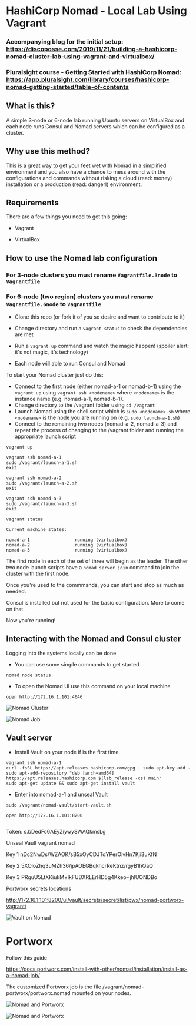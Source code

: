 # HashiCorp Nomad - Local Lab Using Vagrant

### Accompanying blog for the initial setup:  https://discoposse.com/2019/11/21/building-a-hashicorp-nomad-cluster-lab-using-vagrant-and-virtualbox/
### Pluralsight course - Getting Started with HashiCorp Nomad:  https://app.pluralsight.com/library/courses/hashicorp-nomad-getting-started/table-of-contents

## What is this?

A simple 3-node or 6-node lab running Ubuntu servers on VirtualBox and each node runs Consul and Nomad servers which can be configured as a cluster.

## Why use this method?

This is a great way to get your feet wet with Nomad in a simplified environment and you also have a chance to mess around with the configurations and commands without risking a cloud (read: money) installation or a production (read: danger!) environment.

## Requirements

There are a few things you need to get this going:

* Vagrant

* VirtualBox

## How to use the Nomad lab configuration

### For 3-node clusters you must rename `Vagrantfile.3node` to `Vagrantfile`
### For 6-node (two region) clusters you must rename `Vagrantfile.6node` to `Vagrantfile`

* Clone this repo (or fork it of you so desire and want to contribute to it)

* Change directory and run a `vagrant status` to check the dependencies are met

* Run a `vagrant up` command and watch the magic happen! (spoiler alert: it's not magic, it's technology)

* Each node will able to run Consul and Nomad 

To start your Nomad cluster just do this: 

* Connect to the first node (either nomad-a-1 or nomad-b-1) using the `vagrant up` using `vagrant ssh <nodename>` where `<nodename>` is the instance name (e.g. nomad-a-1, nomad-b-1).
* Change directory to the /vagrant folder using `cd /vagrant`
* Launch Nomad using the shell script which is `sudo <nodename>.sh` where `<nodename>` is the node you are running on (e.g. `sudo launch-a-1.sh`)
* Connect to the remaining two nodes (nomad-a-2, nomad-a-3) and repeat the process of changing to the /vagrant folder and running the appropriate launch script

```
vagrant up

vagrant ssh nomad-a-1
sudo /vagrant/launch-a-1.sh
exit

vagrant ssh nomad-a-2
sudo /vagrant/launch-a-2.sh
exit

vagrant ssh nomad-a-3
sudo /vagrant/launch-a-3.sh
exit

vagrant status

Current machine states:

nomad-a-1                 running (virtualbox)
nomad-a-2                 running (virtualbox)
nomad-a-3                 running (virtualbox)
```

The first node in each of the set of three will begin as the leader.  The other two node launch scripts have a `nomad server join` command to join the cluster with the first node.  

Once you're used to the commmands, you can start and stop as much as needed.  

Consul is installed but not used for the basic configuration.  More to come on that.

Now you're running!

## Interacting with the Nomad and Consul cluster

Logging into the systems locally can be done 

* You can use some simple commands to get started 
```
nomad node status
```
* To open the Nomad UI use this command on your local machine
```
open http://172.16.1.101:4646
```

![Nomad Cluster](/images/Nomad01.png)

![Nomad Job](/images/NomadJob.png)


## Vault server

* Install Vault on your node if is the first time

```
vagrant ssh nomad-a-1
curl -fsSL https://apt.releases.hashicorp.com/gpg | sudo apt-key add -
sudo apt-add-repository "deb [arch=amd64] https://apt.releases.hashicorp.com $(lsb_release -cs) main"
sudo apt-get update && sudo apt-get install vault

```

* Enter into nomad-a-1 and unseal Vault

```
sudo /vagrant/nomad-vault/start-vault.sh

open http://172.16.1.101:8200


```

Token: s.bDedFc6AEyZiywySWAQkmsLg

Unseal Vault vagrant nomad

Key 1
nDc2NwDs/WZAOK/sB5xOyCDJTdYPerOivHn7Kji3uKfN

Key 2
5XOloZhq3uMZh36/jpAOEGBqkhcrReKtnz/rgyB1hQaQ

Key 3
PRguU5LtXKiukM+lkFUDXRLErHD5g4Kkeo+jhlUONDBo

Portworx secrets locations

http://172.16.1.101:8200/ui/vault/secrets/secret/list/pwx/nomad-portworx-vagrant/


![Vault on Nomad](/images/Vault.png)


# Portworx

Follow this guide

https://docs.portworx.com/install-with-other/nomad/installation/install-as-a-nomad-job/

The customized Portworx job is the file /vagrant/nomad-portworx/portworx.nomad mounted on your nodes.


![Nomad and Portworx](/images/NomadPX.png)


![Nomad and Portworx](/images/PX-Encrypted.png)
